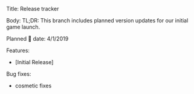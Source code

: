 Title: Release tracker

Body:
TL;DR: This branch includes planned version updates for our initial game launch.

Planned 🚢 date: 4/1/2019

Features:
- [Initial Release] 

Bug fixes:
- cosmetic fixes
